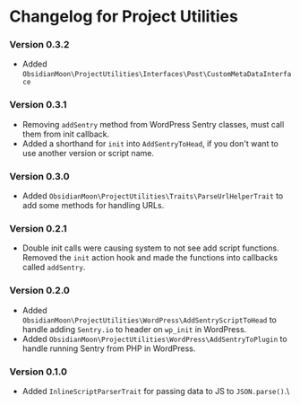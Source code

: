 Changelog for Project Utilities
===============================

### Version 0.3.2

* Added `ObsidianMoon\ProjectUtilities\Interfaces\Post\CustomMetaDataInterface`

### Version 0.3.1

* Removing `addSentry` method from WordPress Sentry classes, must call them from init callback.
* Added a shorthand for `init` into `AddSentryToHead`, if you don't want to use another version or script name.

### Version 0.3.0

* Added `ObsidianMoon\ProjectUtilities\Traits\ParseUrlHelperTrait` to add some methods for handling URLs.

### Version 0.2.1

* Double init calls were causing system to not see add script functions. Removed the `init` action hook and made the
  functions into callbacks called `addSentry`.

### Version 0.2.0

* Added `ObsidianMoon\ProjectUtilities\WordPress\AddSentryScriptToHead` to handle adding `Sentry.io` to header on
  `wp_init` in WordPress.
* Added `ObsidianMoon\ProjectUtilities\WordPress\AddSentryToPlugin` to handle running Sentry from PHP in WordPress.

### Version 0.1.0

* Added `InlineScriptParserTrait` for passing data to JS to `JSON.parse()`.\
